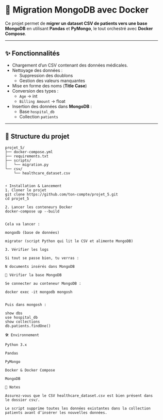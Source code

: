 # 🏥 Migration MongoDB avec Docker

Ce projet permet de **migrer un dataset CSV de patients vers une base MongoDB** en utilisant **Pandas** et **PyMongo**, le tout orchestré avec **Docker Compose**.

---

## ✨ Fonctionnalités

- Chargement d’un CSV contenant des données médicales.  
- Nettoyage des données :  
  - Suppression des doublons  
  - Gestion des valeurs manquantes  
- Mise en forme des noms (**Title Case**)  
- Conversion des types :  
  - `Age` → int  
  - `Billing Amount` → float  
- Insertion des données dans **MongoDB** :  
  - Base `hospital_db`  
  - Collection `patients`

---

## 📂 Structure du projet

```text
projet_5/
├── docker-compose.yml
├── requirements.txt
├── scripts/
│   └── migration.py
└── csv/
    └── healthcare_dataset.csv


⚡ Installation & Lancement
1. Cloner le projet
git clone https://github.com/ton-compte/projet_5.git
cd projet_5

2. Lancer les conteneurs Docker
docker-compose up --build


Cela va lancer :

mongodb (base de données)

migrator (script Python qui lit le CSV et alimente MongoDB)

3. Vérifier les logs

Si tout se passe bien, tu verras :

N documents insérés dans MongoDB

🧐 Vérifier la base MongoDB

Se connecter au conteneur MongoDB :

docker exec -it mongodb mongosh


Puis dans mongosh :

show dbs
use hospital_db
show collections
db.patients.findOne()

🛠️ Environnement

Python 3.x

Pandas

PyMongo

Docker & Docker Compose

MongoDB

📌 Notes

Assurez-vous que le CSV healthcare_dataset.csv est bien présent dans le dossier csv/.

Le script supprime toutes les données existantes dans la collection patients avant d’insérer les nouvelles données.
